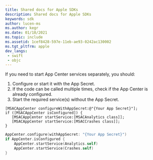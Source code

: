 ```yaml
---
title: Shared docs for Apple SDKs
description: Shared docs for Apple SDKs
keywords: sdk
author: lucen-ms
ms.author: kegr
ms.date: 01/18/2021
ms.topic: include
ms.assetid: 1cef8428-597e-11eb-ae93-0242ac130002
ms.tgt_pltfrm: apple
dev_langs:  
 - swift
 - objc
---
```

If you need to start App Center services separately, you should:

1. Configure or start it with the App Secret.
1. If the code can be called multiple times, check if the App Center is already configured.
1. Start the required service(s) without the App Secret.

```objc
[MSACAppCenter configureWithAppSecret:@"{Your App Secret}"];
if ([MSACAppCenter isConfigured]) {
   [MSACAppCenter startService:[MSACAnalytics class]];
   [MSACAppCenter startService:[MSACCrashes class]];
}
```
```swift
AppCenter.configure(withAppSecret: "{Your App Secret}")
if AppCenter.isConfigured {
    AppCenter.startService(Analytics.self)
    AppCenter.startService(Crashes.self)
}
```

